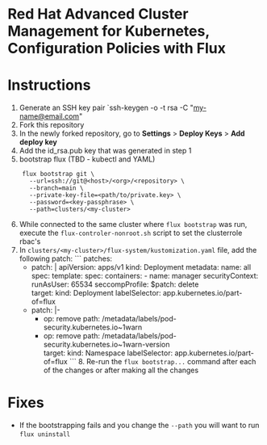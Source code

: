 # Red Hat Advanced Cluster Management for Kubernetes, Configuration Policies with Flux

# Instructions
  1. Generate an SSH key pair `ssh-keygen -o -t rsa -C "my-name@email.com"
  2. Fork this repository
  3. In the newly forked repository, go to <b>Settings</b> > <b>Deploy Keys</b> > <b>Add deploy key</b>
  4. Add the id_rsa.pub key that was generated in step 1
  5. bootstrap flux (TBD - kubectl and YAML)
```
    flux bootstrap git \
      --url=ssh://git@<host>/<org>/<repository> \
      --branch=main \
      --private-key-file=<path/to/private.key> \
      --password=<key-passphrase> \
      --path=clusters/<my-cluster>
```
  6. While connected to the same cluster where `flux bootstrap` was run, execute the `flux-controler-nonroot.sh` script to set the clusterrole rbac's
  7. In `clusters/<my-cluster>/flux-system/kustomization.yaml` file, add the following patch:
    ```
    patches:
        - patch: |
            apiVersion: apps/v1
            kind: Deployment
            metadata:
                name: all
            spec:
                template:
                spec:
                    containers:
                    - name: manager
                        securityContext:
                        runAsUser: 65534
                        seccompProfile:
                            $patch: delete      
            target:
            kind: Deployment
            labelSelector: app.kubernetes.io/part-of=flux
        - patch: |-
            - op: remove
                path: /metadata/labels/pod-security.kubernetes.io~1warn
            - op: remove
                path: /metadata/labels/pod-security.kubernetes.io~1warn-version      
            target:
            kind: Namespace
            labelSelector: app.kubernetes.io/part-of=flux
    ```
    8. Re-run the `flux bootstrap...` command after each of the changes or after making all the changes





  # Fixes
  * If the bootstrapping fails and you change the `--path` you will want to run `flux uninstall`
